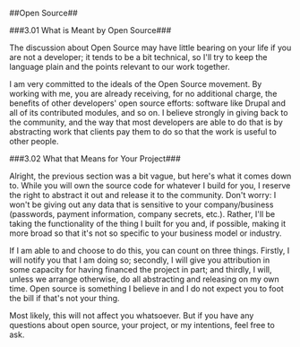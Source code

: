 ##Open Source##

###3.01 What is Meant by Open Source###

The discussion about Open Source may have little bearing on your life if you
are not a developer; it tends to be a bit technical, so I'll try to keep the language plain and the points relevant to our work together.

I am very committed to the ideals of the Open Source movement. By working with
me, you are already receiving, for no additional charge, the benefits of other
developers' open source efforts: software like Drupal and all of its
contributed modules, and so on. I believe strongly in giving back to the
community, and the way that most developers are able to do that is by
abstracting work that clients pay them to do so that the work is useful to
other people.

###3.02 What that Means for Your Project###

Alright, the previous section was a bit vague, but here's what it comes down
to. While you will own the source code for whatever I build for you, I reserve
the right to abstract it out and release it to the community. Don't worry:
I won't be giving out any data that is sensitive to your company/business
(passwords, payment information, company secrets, etc.). Rather, I'll be taking
the functionality of the thing I built for you and, if possible, making it more
broad so that it's not so specific to your business model or industry. 

If I am able to and choose to do this, you can count on three things. Firstly,
I will notify you that I am doing so; secondly, I will give you attribution in
some capacity for having financed the project in part; and thirdly, I will,
unless we arrange otherwise, do all abstracting and releasing on my own time.
Open source is something I believe in and I do not expect you to foot the bill
if that's not your thing.

Most likely, this will not affect you whatsoever. But if you have any questions
about open source, your project, or my intentions, feel free to ask.
